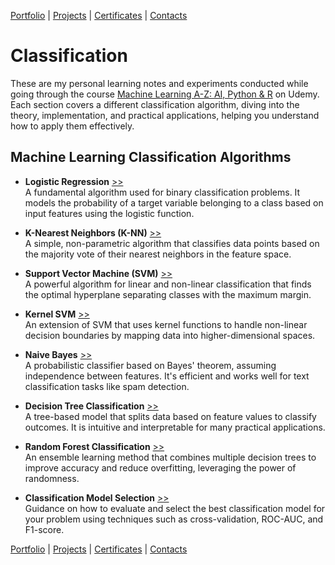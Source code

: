 [Portfolio](https://github.com/daluchkin/data-analyst-portfolio) |  [Projects](https://github.com/daluchkin/data-analyst-portfolio/blob/main/projects.md) | [Certificates](https://github.com/daluchkin/data-analyst-portfolio/blob/main/certificates.md) | [Contacts](https://github.com/daluchkin/data-analyst-portfolio#my_contacts)

# Classification

These are my personal learning notes and experiments conducted while going through the course [Machine Learning A-Z: AI, Python & R](https://www.udemy.com/course/machinelearning/) on Udemy. Each section covers a different classification algorithm, diving into the theory, implementation, and practical applications, helping you understand how to apply them effectively.

## Machine Learning Classification Algorithms

- **Logistic Regression** [>>](./01_Logistic_Regression)  
  A fundamental algorithm used for binary classification problems. It models the probability of a target variable belonging to a class based on input features using the logistic function.

- **K-Nearest Neighbors (K-NN)** [>>](./02_K-Nearest_Heighbors_KNN)  
  A simple, non-parametric algorithm that classifies data points based on the majority vote of their nearest neighbors in the feature space.

- **Support Vector Machine (SVM)** [>>](./03_Support_Vector_Machine_SVM)  
  A powerful algorithm for linear and non-linear classification that finds the optimal hyperplane separating classes with the maximum margin.

- **Kernel SVM** [>>](./04_Kernel_SVM)  
  An extension of SVM that uses kernel functions to handle non-linear decision boundaries by mapping data into higher-dimensional spaces.

- **Naive Bayes** [>>](./05_Naive_Bayes)  
  A probabilistic classifier based on Bayes' theorem, assuming independence between features. It's efficient and works well for text classification tasks like spam detection.

- **Decision Tree Classification** [>>](./06_Decision_Tree_Classification)  
  A tree-based model that splits data based on feature values to classify outcomes. It is intuitive and interpretable for many practical applications.

- **Random Forest Classification** [>>](./07_Random_Forest_Classification)  
  An ensemble learning method that combines multiple decision trees to improve accuracy and reduce overfitting, leveraging the power of randomness.

- **Classification Model Selection** [>>](./08_Classification_Model_Selection)  
  Guidance on how to evaluate and select the best classification model for your problem using techniques such as cross-validation, ROC-AUC, and F1-score.



[Portfolio](https://github.com/daluchkin/data-analyst-portfolio) |  [Projects](https://github.com/daluchkin/data-analyst-portfolio/blob/main/projects.md) | [Certificates](https://github.com/daluchkin/data-analyst-portfolio/blob/main/certificates.md) | [Contacts](https://github.com/daluchkin/data-analyst-portfolio#my_contacts)